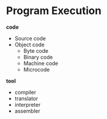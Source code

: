 # Program Execution


**code**   
- Source code
- Object code
    - Byte code
    - Binary code
    - Machine code
    - Microcode


**tool**  
- compiler
- translator
- interpreter
- assembler
